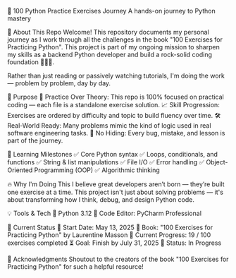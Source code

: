 🧠 100 Python Practice Exercises Journey
A hands-on journey to Python mastery

🚀 About This Repo
Welcome! This repository documents my personal journey as I work through all the challenges in the book "100 Exercises for Practicing Python". This project is part of my ongoing mission to sharpen my skills as a backend Python developer and build a rock-solid coding foundation 💪🏾🐍.

Rather than just reading or passively watching tutorials, I'm doing the work — problem by problem, day by day.

🎯 Purpose
    🧩 Practice Over Theory: This repo is 100% focused on practical coding — each file is a standalone exercise solution.
    📈 Skill Progression: Exercises are ordered by difficulty and topic to build fluency over time.
    🛠️ Real-World Ready: Many problems mimic the kind of logic used in real software engineering tasks.
    🧪 No Hiding: Every bug, mistake, and lesson is part of the journey.

🧭 Learning Milestones
    ✅ Core Python syntax
    ✅ Loops, conditionals, and functions
    ✅ String & list manipulations
    ✅ File I/O
    ✅ Error handling
    ✅ Object-Oriented Programming (OOP)
    ✅ Algorithmic thinking

🔥 Why I'm Doing This
I believe great developers aren’t born — they’re built one exercise at a time.
This project isn't just about solving problems — it's about transforming how I think, debug, and design Python code.

💡 Tools & Tech
    🐍 Python 3.12
    📝 Code Editor: PyCharm Professional

📍 Current Status
    📆 Start Date: May 13, 2025
    📘 Book: "100 Exercises for Practicing Python" by Laurentine Masson
    🔢 Current Progress: 19 / 100 exercises completed
    ⏳ Goal: Finish by July 31, 2025
    🏁 Status: In Progress

🙌 Acknowledgments
Shoutout to the creators of the book "100 Exercises for Practicing Python" for such a helpful resource!

